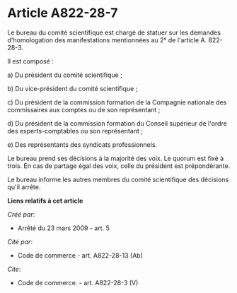 # Article A822-28-7

Le bureau du comité scientifique est chargé de statuer sur les demandes d'homologation des manifestations mentionnées au 2°
de l'article A. 822-28-3. 

Il est composé : 

a) Du président du comité scientifique ; 

b) Du vice-président du comité scientifique ; 

c) Du président de la commission formation de la Compagnie nationale des commissaires aux comptes ou de son représentant ; 

d) Du président de la commission formation du Conseil supérieur de l'ordre des experts-comptables ou son représentant ; 

e) Des représentants des syndicats professionnels. 

Le bureau prend ses décisions à la majorité des voix. Le quorum est fixé à trois. En cas de partage égal des voix, celle du
président est prépondérante. 

Le bureau informe les autres membres du comité scientifique des décisions qu'il arrête.

**Liens relatifs à cet article**

_Créé par_:

  - Arrêté du 23 mars 2009 - art. 5

_Cité par_:

  - Code de commerce - art. A822-28-13 (Ab)

_Cite_:

  - Code de commerce. - art. A822-28-3 (V)
